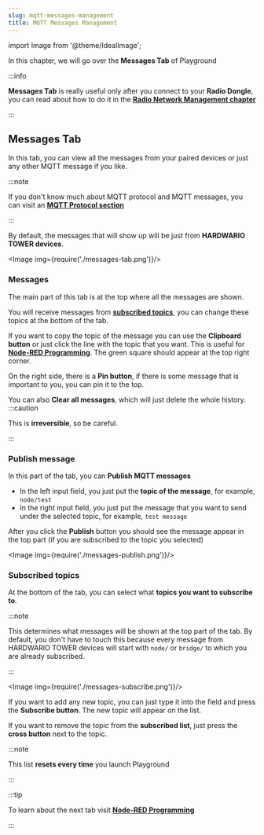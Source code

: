 ```yaml
---
slug: mqtt-messages-management
title: MQTT Messages Management
---
```

import Image from '@theme/IdealImage';


In this chapter, we will go over the **Messages Tab** of Playground

:::info

**Messages Tab** is really useful only after you connect to your **Radio Dongle**, you can read about how to do it in the [**Radio Network Management chapter**](./radio-network-management.md)

:::

## Messages Tab

In this tab, you can view all the messages from your paired devices or just any other MQTT message if you like.

:::note

If you don't know much about MQTT protocol and MQTT messages, you can visit an [**MQTT Protocol section**](../mqtt-protocol/index.md)

:::

By default, the messages that will show up will be just from **HARDWARIO TOWER devices**.

<Image img={require('./messages-tab.png')}/>

### Messages
The main part of this tab is at the top where all the messages are shown.

You will receive messages from [**subscribed topics**](#subscribed-topics), you can change these topics at the bottom of the tab.

If you want to copy the topic of the message you can use the **Clipboard button** or just click the line with the topic that you want. This is useful for [**Node-RED Programming**](./node-red-programming.md). The green square should appear at the top right corner.

On the right side, there is a **Pin button**, if there is some message that is important to you, you can pin it to the top.

You can also **Clear all messages**, which will just delete the whole history.
:::caution

This is **irreversible**, so be careful.

:::

### Publish message
In this part of the tab, you can **Publish MQTT messages**
- In the left input field, you just put the **topic of the message**, for example, `node/test`
- In the right input field, you just put the message that you want to send under the selected topic, for example, `test message`

After you click the **Publish** button you should see the message appear in the top part (if you are subscribed to the topic you selected)

<Image img={require('./messages-publish.png')}/>

### Subscribed topics
At the bottom of the tab, you can select what **topics you want to subscribe to**.

:::note

This determines what messages will be shown at the top part of the tab. By default, you don't have to touch this because every message from HARDWARIO TOWER devices will start with `node/` or `bridge/` to which you are already subscribed.

:::

<Image img={require('./messages-subscribe.png')}/>

If you want to add any new topic, you can just type it into the field and press the **Subscribe button**. The new topic will appear on the list.

If you want to remove the topic from the **subscribed list**, just press the **cross button** next to the topic.

:::note

This list **resets every time** you launch Playground

:::

:::tip

To learn about the next tab visit [**Node-RED Programming**](./node-red-programming.md)

:::
